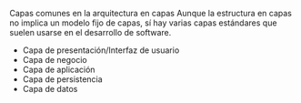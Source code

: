 Capas comunes en la arquitectura en capas
Aunque la estructura en capas no implica un modelo fijo de capas, sí hay varias capas estándares que suelen usarse en el desarrollo de software.
- Capa de presentación/Interfaz de usuario
- Capa de negocio
- Capa de aplicación
- Capa de persistencia
- Capa de datos

